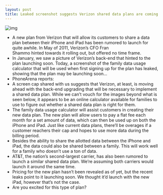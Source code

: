 ```yaml
---
layout: post
title: Leaked screenshot suggests Verizon shared data plans are coming soon
---
```

![img](http://media.idownloadblog.com/wp-content/uploads/2012/03/shared-data-screenshot.jpg)
* A new plan from Verizon that will allow its customers to share a data plan between their iPhone and iPad has been rumored to launch for quite awhile. In May of 2011, Verizon’s CFO Fran Shammo hinted towards it rolling out, but offered no time frame.
* In January, we saw a picture of Verizon’s back-end that hinted to the plan launching soon. Today, a screenshot of the family data usage calculator that will be used when first signing up for the plan has leaked, showing that the plan may be launching soon…
* PhoneArena reports:
* A screen cap shared with us suggests that Verizon, at least, is moving ahead with the back-end upgrading that will be necessary to implement a shared data plan. While we can’t vouch for the images beyond what is seen below, it appears to be an online calculator available for families to use to figure out whether a shared data plan is right for them.
* The family data usage calculator will assist customers in creating their new data plan. The new plan will allow users to pay a flat fee each month for a set amount of data, which can then be used up on both the iPhone and iPad. Just like current data plans, there’ll be overages if a customer reachers their cap and hopes to use more data during the billing period.
* Besides the ability to share the allotted data between the iPhone and iPad, the data could also be shared between a family. This will work well for a family who doesn’t use a ton of data.
* AT&T, the nation’s second-largest carrier, has also been rumored to launch a similar shared data plan. We’re assuming both carriers would launch it around the same time.
* Pricing for the new plan hasn’t been revealed as of yet, but the recent leaks point to it launching soon. We thought it’d launch with the new iPad, however that’s not the case.
* Are you excited for this type of plan?

